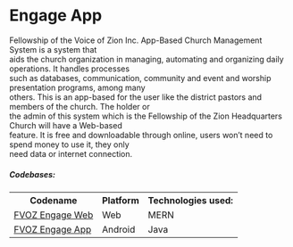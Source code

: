 # Engage App  

Fellowship of the Voice of Zion Inc. App-Based Church Management System is a system that  
aids the church organization in managing, automating and organizing daily operations. It handles processes  
such as databases, communication, community and event and worship presentation programs, among many  
others. This is an app-based for the user like the district pastors and members of the church. The holder or  
the admin of this system which is the Fellowship of the Zion Headquarters Church will have a Web-based  
feature. It is free and downloadable through online, users won’t need to spend money to use it, they only  
need data or internet connection.  

##### Codebases:

<table>
  <tr>
    <th>
      Codename
    </th>
    <th>
      Platform
    </th>
    <th>
      Technologies used:
    </th>
  <tr/>
  <tr>
    <td>
      <a href="https://github.com/lozanasc/Engage-App/tree/main/FVOZEngage%20App">FVOZ Engage Web</a>
    </td>
    <td>
      Web
    </td>
    <td>
      MERN
    </td>
  </tr>
  <tr>
    <td>
      <a href="https://github.com/lozanasc/Engage-App/tree/main/FVOZEngage%20Web">FVOZ Engage App</a>
    </td>
    <td>
      Android
    </td>
    <td>
      Java
    </td>
  </tr>
</table>
